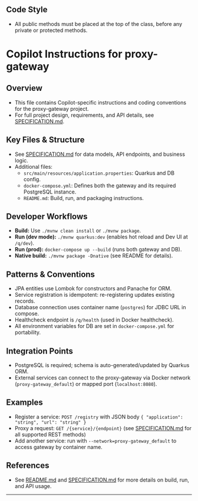 ## Code Style
- All public methods must be placed at the top of the class, before any private or protected methods.

# Copilot Instructions for proxy-gateway

## Overview
- This file contains Copilot-specific instructions and coding conventions for the proxy-gateway project.
- For full project design, requirements, and API details, see [SPECIFICATION.md](../SPECIFICATION.md).

## Key Files & Structure
- See [SPECIFICATION.md](../SPECIFICATION.md) for data models, API endpoints, and business logic.
- Additional files:
  - `src/main/resources/application.properties`: Quarkus and DB config.
  - `docker-compose.yml`: Defines both the gateway and its required PostgreSQL instance.
  - `README.md`: Build, run, and packaging instructions.

## Developer Workflows
- **Build:** Use `./mvnw clean install` or `./mvnw package`.
- **Run (dev mode):** `./mvnw quarkus:dev` (enables hot reload and Dev UI at `/q/dev`).
- **Run (prod):** `docker-compose up --build` (runs both gateway and DB).
- **Native build:** `./mvnw package -Dnative` (see README for details).

## Patterns & Conventions
- JPA entities use Lombok for constructors and Panache for ORM.
- Service registration is idempotent: re-registering updates existing records.
- Database connection uses container name (`postgres`) for JDBC URL in compose.
- Healthcheck endpoint is `/q/health` (used in Docker healthcheck).
- All environment variables for DB are set in `docker-compose.yml` for portability.

## Integration Points
- PostgreSQL is required; schema is auto-generated/updated by Quarkus ORM.
- External services can connect to the proxy-gateway via Docker network (`proxy-gateway_default`) or mapped port (`localhost:8080`).

## Examples
- Register a service: `POST /registry` with JSON body `{ "application": "string", "url": "string" }`
- Proxy a request: `GET /{service}/{endpoint}` (see [SPECIFICATION.md](../SPECIFICATION.md) for all supported REST methods)
- Add another service: run with `--network=proxy-gateway_default` to access gateway by container name.

## References
- See [README.md](../README.md) and [SPECIFICATION.md](../SPECIFICATION.md) for more details on build, run, and API usage.

---
